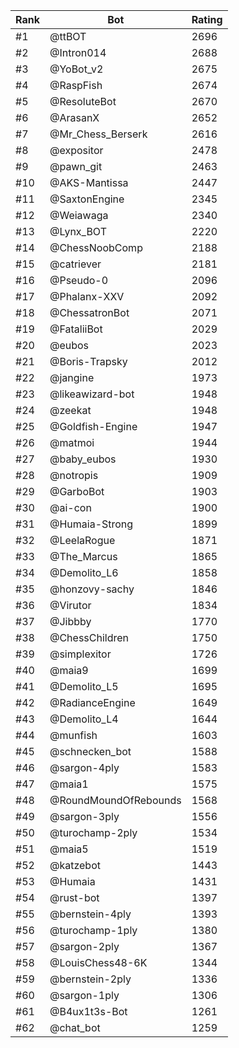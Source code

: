 Rank|Bot|Rating
---|---|---
#1|@ttBOT|2696
#2|@Intron014|2688
#3|@YoBot_v2|2675
#4|@RaspFish|2674
#5|@ResoluteBot|2670
#6|@ArasanX|2652
#7|@Mr_Chess_Berserk|2616
#8|@expositor|2478
#9|@pawn_git|2463
#10|@AKS-Mantissa|2447
#11|@SaxtonEngine|2345
#12|@Weiawaga|2340
#13|@Lynx_BOT|2220
#14|@ChessNoobComp|2188
#15|@catriever|2181
#16|@Pseudo-0|2096
#17|@Phalanx-XXV|2092
#18|@ChessatronBot|2071
#19|@FataliiBot|2029
#20|@eubos|2023
#21|@Boris-Trapsky|2012
#22|@jangine|1973
#23|@likeawizard-bot|1948
#24|@zeekat|1948
#25|@Goldfish-Engine|1947
#26|@matmoi|1944
#27|@baby_eubos|1930
#28|@notropis|1909
#29|@GarboBot|1903
#30|@ai-con|1900
#31|@Humaia-Strong|1899
#32|@LeelaRogue|1871
#33|@The_Marcus|1865
#34|@Demolito_L6|1858
#35|@honzovy-sachy|1846
#36|@Virutor|1834
#37|@Jibbby|1770
#38|@ChessChildren|1750
#39|@simplexitor|1726
#40|@maia9|1699
#41|@Demolito_L5|1695
#42|@RadianceEngine|1649
#43|@Demolito_L4|1644
#44|@munfish|1603
#45|@schnecken_bot|1588
#46|@sargon-4ply|1583
#47|@maia1|1575
#48|@RoundMoundOfRebounds|1568
#49|@sargon-3ply|1556
#50|@turochamp-2ply|1534
#51|@maia5|1519
#52|@katzebot|1443
#53|@Humaia|1431
#54|@rust-bot|1397
#55|@bernstein-4ply|1393
#56|@turochamp-1ply|1380
#57|@sargon-2ply|1367
#58|@LouisChess48-6K|1344
#59|@bernstein-2ply|1336
#60|@sargon-1ply|1306
#61|@B4ux1t3s-Bot|1261
#62|@chat_bot|1259
